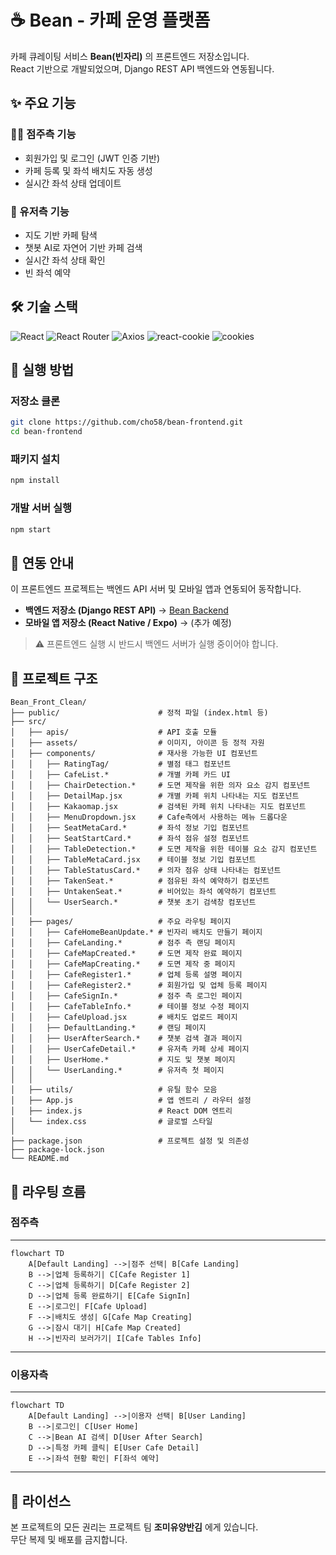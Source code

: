 # ☕ Bean - 카페 운영 플랫폼

카페 큐레이팅 서비스 **Bean(빈자리)** 의 프론트엔드 저장소입니다.  
React 기반으로 개발되었으며, Django REST API 백엔드와 연동됩니다.  


## ✨ 주요 기능

### 👩‍💻 점주측 기능
- 회원가입 및 로그인 (JWT 인증 기반)
- 카페 등록 및 좌석 배치도 자동 생성
- 실시간 좌석 상태 업데이트

### 🙋 유저측 기능
- 지도 기반 카페 탐색
- 챗봇 AI로 자연어 기반 카페 검색
- 실시간 좌석 상태 확인
- 빈 좌석 예약


## 🛠️ 기술 스택

![React](https://img.shields.io/badge/React-18.2.0-61DAFB?logo=react&logoColor=white)
![React Router](https://img.shields.io/badge/React_Router-6.3.0-CA4245?logo=react-router&logoColor=white)
![Axios](https://img.shields.io/badge/Axios-1.11.0-5A29E4?logo=axios&logoColor=white)
![react-cookie](https://img.shields.io/badge/react--cookie-8.0.1-FF9800?logo=react&logoColor=white)
![cookies](https://img.shields.io/badge/cookies-0.9.1-795548?logo=npm&logoColor=white)


## 🚀 실행 방법

### 저장소 클론
```bash
git clone https://github.com/cho58/bean-frontend.git
cd bean-frontend
```

### 패키지 설치
```bash
npm install
```

### 개발 서버 실행
```bash
npm start
```


## 🔗 연동 안내

이 프론트엔드 프로젝트는 백엔드 API 서버 및 모바일 앱과 연동되어 동작합니다.

- **백엔드 저장소 (Django REST API)** → [Bean Backend](https://github.com/ajy121650/beanBack)  
- **모바일 앱 저장소 (React Native / Expo)** → (추가 예정)

> ⚠️ 프론트엔드 실행 시 반드시 백엔드 서버가 실행 중이어야 합니다.


## 📁 프로젝트 구조

```
Bean_Front_Clean/
├── public/                      # 정적 파일 (index.html 등)
├── src/
│   ├── apis/                    # API 호출 모듈
│   ├── assets/                  # 이미지, 아이콘 등 정적 자원
│   ├── components/              # 재사용 가능한 UI 컴포넌트
│   │   ├── RatingTag/           # 별점 태그 컴포넌트
│   │   ├── CafeList.*           # 개별 카페 카드 UI
│   │   ├── ChairDetection.*     # 도면 제작을 위한 의자 요소 감지 컴포넌트
│   │   ├── DetailMap.jsx        # 개별 카페 위치 나타내는 지도 컴포넌트
│   │   ├── Kakaomap.jsx         # 검색된 카페 위치 나타내는 지도 컴포넌트
│   │   ├── MenuDropdown.jsx     # Cafe측에서 사용하는 메뉴 드롭다운
│   │   ├── SeatMetaCard.*       # 좌석 정보 기입 컴포넌트
│   │   ├── SeatStartCard.*      # 좌석 점유 설정 컴포넌트
│   │   ├── TableDetection.*     # 도면 제작을 위한 테이블 요소 감지 컴포넌트
│   │   ├── TableMetaCard.jsx    # 테이블 정보 기입 컴포넌트
│   │   ├── TableStatusCard.*    # 의자 점유 상태 나타내는 컴포넌트
│   │   ├── TakenSeat.*          # 점유된 좌석 예약하기 컴포넌트
│   │   ├── UntakenSeat.*        # 비어있는 좌석 예약하기 컴포넌트
│   │   └── UserSearch.*         # 챗봇 초기 검색창 컴포넌트
│   │
│   ├── pages/                   # 주요 라우팅 페이지
│   │   ├── CafeHomeBeanUpdate.* # 빈자리 배치도 만들기 페이지
│   │   ├── CafeLanding.*        # 점주 측 랜딩 페이지
│   │   ├── CafeMapCreated.*     # 도면 제작 완료 페이지
│   │   ├── CafeMapCreating.*    # 도면 제작 중 페이지
│   │   ├── CafeRegister1.*      # 업체 등록 설명 페이지
│   │   ├── CafeRegister2.*      # 회원가입 밎 업체 등록 페이지
│   │   ├── CafeSignIn.*         # 점주 측 로그인 페이지
│   │   ├── CafeTableInfo.*      # 테이블 정보 수정 페이지
│   │   ├── CafeUpload.jsx       # 배치도 업로드 페이지
│   │   ├── DefaultLanding.*     # 랜딩 페이지
│   │   ├── UserAfterSearch.*    # 챗봇 검색 결과 페이지
│   │   ├── UserCafeDetail.*     # 유저측 카페 상세 페이지
│   │   ├── UserHome.*           # 지도 및 챗봇 페이지
│   │   └── UserLanding.*        # 유저측 첫 페이지
│   │
│   ├── utils/                   # 유틸 함수 모음
│   ├── App.js                   # 앱 엔트리 / 라우터 설정
│   ├── index.js                 # React DOM 엔트리
│   └── index.css                # 글로벌 스타일
│
├── package.json                 # 프로젝트 설정 및 의존성
├── package-lock.json
└── README.md
```


## 📝 라우팅 흐름
### 점주측
---
```mermaid
flowchart TD
    A[Default Landing] -->|점주 선택| B[Cafe Landing]
    B -->|업체 등록하기| C[Cafe Register 1]
    C -->|업체 등록하기| D[Cafe Register 2]
    D -->|업체 등록 완료하기| E[Cafe SignIn]
    E -->|로그인| F[Cafe Upload]
    F -->|배치도 생성| G[Cafe Map Creating]
    G -->|잠시 대기| H[Cafe Map Created]
    H -->|빈자리 보러가기| I[Cafe Tables Info]
```
---
### 이용자측
---
```mermaid
flowchart TD
    A[Default Landing] -->|이용자 선택| B[User Landing]
    B -->|로그인| C[User Home]
    C -->|Bean AI 검색| D[User After Search]
    D -->|특정 카페 클릭| E[User Cafe Detail]
    E -->|좌석 현황 확인| F[좌석 예약]
```
---


## 📄 라이선스

본 프로젝트의 모든 권리는 프로젝트 팀 **조미유양반김** 에게 있습니다.  
무단 복제 및 배포를 금지합니다.

